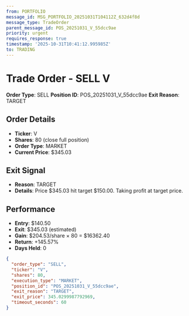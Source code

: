 ```yaml
---
from: PORTFOLIO
message_id: MSG_PORTFOLIO_20251031T104112Z_632d4f8d
message_type: TradeOrder
parent_message_id: POS_20251031_V_55dcc9ae
priority: urgent
requires_response: true
timestamp: '2025-10-31T10:41:12.995985Z'
to: TRADING
---
```


# Trade Order - SELL V

**Order Type**: SELL
**Position ID**: POS_20251031_V_55dcc9ae
**Exit Reason**: TARGET

## Order Details
- **Ticker**: V
- **Shares**: 80 (close full position)
- **Order Type**: MARKET
- **Current Price**: $345.03

## Exit Signal
- **Reason**: TARGET
- **Details**: Price $345.03 hit target $150.00. Taking profit at target price.

## Performance
- **Entry**: $140.50
- **Exit**: $345.03 (estimated)
- **Gain**: $204.53/share × 80 = $16362.40
- **Return**: +145.57%
- **Days Held**: 0

```json
{
  "order_type": "SELL",
  "ticker": "V",
  "shares": 80,
  "execution_type": "MARKET",
  "position_id": "POS_20251031_V_55dcc9ae",
  "exit_reason": "TARGET",
  "exit_price": 345.0299987792969,
  "timeout_seconds": 60
}
```
